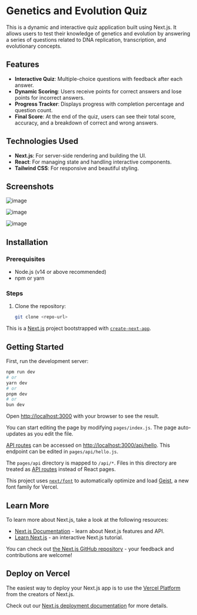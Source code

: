 # Genetics and Evolution Quiz

This is a dynamic and interactive quiz application built using Next.js. It allows users to test their knowledge of genetics and evolution by answering a series of questions related to DNA replication, transcription, and evolutionary concepts.

## Features
- **Interactive Quiz**: Multiple-choice questions with feedback after each answer.
- **Dynamic Scoring**: Users receive points for correct answers and lose points for incorrect answers.
- **Progress Tracker**: Displays progress with completion percentage and question count.
- **Final Score**: At the end of the quiz, users can see their total score, accuracy, and a breakdown of correct and wrong answers.

## Technologies Used
- **Next.js**: For server-side rendering and building the UI.
- **React**: For managing state and handling interactive components.
- **Tailwind CSS**: For responsive and beautiful styling.

## Screenshots

![image](https://github.com/user-attachments/assets/7e74a019-a45b-49a1-bde8-2ee20d65c4bf)

![image](https://github.com/user-attachments/assets/4d93c809-1e39-43e0-9dd1-13a41a194293)

![image](https://github.com/user-attachments/assets/67e3be09-e8c0-4594-9bcb-1219180e10ab)

  
## Installation

### Prerequisites
- Node.js (v14 or above recommended)
- npm or yarn

### Steps
1. Clone the repository:
   ```bash
   git clone <repo-url>

This is a [Next.js](https://nextjs.org) project bootstrapped with [`create-next-app`](https://nextjs.org/docs/pages/api-reference/create-next-app).

## Getting Started

First, run the development server:

```bash
npm run dev
# or
yarn dev
# or
pnpm dev
# or
bun dev
```

Open [http://localhost:3000](http://localhost:3000) with your browser to see the result.

You can start editing the page by modifying `pages/index.js`. The page auto-updates as you edit the file.

[API routes](https://nextjs.org/docs/pages/building-your-application/routing/api-routes) can be accessed on [http://localhost:3000/api/hello](http://localhost:3000/api/hello). This endpoint can be edited in `pages/api/hello.js`.

The `pages/api` directory is mapped to `/api/*`. Files in this directory are treated as [API routes](https://nextjs.org/docs/pages/building-your-application/routing/api-routes) instead of React pages.

This project uses [`next/font`](https://nextjs.org/docs/pages/building-your-application/optimizing/fonts) to automatically optimize and load [Geist](https://vercel.com/font), a new font family for Vercel.

## Learn More

To learn more about Next.js, take a look at the following resources:

- [Next.js Documentation](https://nextjs.org/docs) - learn about Next.js features and API.
- [Learn Next.js](https://nextjs.org/learn-pages-router) - an interactive Next.js tutorial.

You can check out [the Next.js GitHub repository](https://github.com/vercel/next.js) - your feedback and contributions are welcome!

## Deploy on Vercel

The easiest way to deploy your Next.js app is to use the [Vercel Platform](https://vercel.com/new?utm_medium=default-template&filter=next.js&utm_source=create-next-app&utm_campaign=create-next-app-readme) from the creators of Next.js.

Check out our [Next.js deployment documentation](https://nextjs.org/docs/pages/building-your-application/deploying) for more details.
